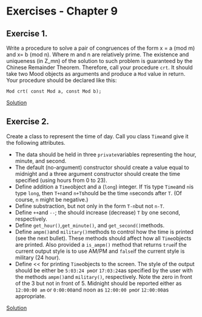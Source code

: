 # Exercises - Chapter 9

## Exercise 1.

Write a procedure to solve a pair of congruences of the form x = a (mod m) and x= b (mod n).
Where m and n are relatively prime.
The existence and uniqueness (in Z_mn) of the solution to such problem is guaranteed by the Chinese Remainder Theorem.
Therefore, call your procedure ```crt```. 
It should take two Mood  objects as arguments and produce a ```Mod``` value in return.
Your procedure should be declared like this:


```
Mod crt( const Mod a, const Mod b);
```

[Solution](C9E1/) 

## Exercise 2.

Create a class to represent the time of day. Call you class ```Time```and give it the following attributes.

* The data should be held in three ```private```variables representing the hour, minute, and second.
* The default (no-argument) constructor should create a value equal to midnight and a three argument constructor should create the time specified (using hours from 0 to 23).
* Define addition a ```Time```object and a (```long```) integer. If ```T```is type ```Time```and ```n```is type ```long```, then ```T+n```and ```n+T```should be the time ```n```seconds after ```T```. (Of course, ```n``` might be negative.)
* Define substraction, but not only in the form ```T-n```but not ```n-T```.
* Define ```++```and ```--```; the should increase (decrease) ```T``` by one second, respectively.
* Define ```get_hour()```,```get_minute()```, and ```get_second()```methods.
* Define ```ampm()```and ```military()```methods to control how the time is printed (see the next bullet). These methods should affect how all ```Time```objects are printed. Also provided a ```is_ampm()``` method that returns ```true```if the current output style is to use AM/PM and ```false```if the current style is military (24 hour).
* Define << for printing ```Time```objects to the screen. The style of the output should be either be ```5:03:24 pm```or ```17:03:24```as specified by the user with the methods ```ampm()```and ```military()```, respectively. Note the zero in front of the 3 but not in front of 5. Midnight should be reported either as ```12:00:00 am``` or ```0:00:00```and noon as ```12:00:00 pm```or ```12:00:00```as appropriate.

[Solution](C9E2/)
